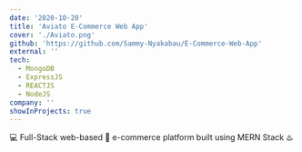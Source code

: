 ```yaml
---
date: '2020-10-20'
title: 'Aviato E-Commerce Web App'
cover: './Aviato.png'
github: 'https://github.com/Sammy-Nyakabau/E-Commerce-Web-App'
external: ''
tech:
  - MongoDB
  - ExpressJS
  - REACTJS
  - NodeJS
company: ''
showInProjects: true
---
```


💻 Full-Stack web-based 💸 e-commerce platform built using MERN Stack ♨️